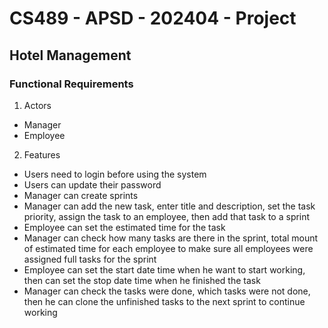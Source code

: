 # CS489 - APSD - 202404 - Project

## Hotel Management

### Functional Requirements

1. Actors

* Manager
* Employee

2. Features
* Users need to login before using the system
* Users can update their password
* Manager can create sprints
* Manager can add the new task, enter title and description, set the task priority, assign the task to an employee, then add that task to a sprint
* Employee can set the estimated time for the task
* Manager can check how many tasks are there in the sprint, total mount of estimated time for each employee to make sure all employees were assigned full tasks for the sprint
* Employee can set the start date time when he want to start working, then can set the stop date time when he finished the task
* Manager can check the tasks were done, which tasks were not done, then he can clone the unfinished tasks to the next sprint to continue working